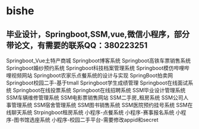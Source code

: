 # bishe
毕业设计，Springboot,SSM,vue,微信小程序，部分带论文，有需要的联系QQ：380223251
--------------------------------------------------------------------------------------
Springboot_Vue土特产商城
Springboot博客系统
Springboot高铁车票销售系统
Springboot婚纱预约系统
Springboot科技档案管理系统
Springboot模仿哔哩哔哩视频网站
Springboot农家乐点餐系统的设计与实现
SpringBoot拍卖网
Springboot校园二手-基于tmall
Springboot学生成绩管理
Springboot在线面试系统
Springboot在线投票系统
Springboot在线招聘系统
SSM毕业设计管理系统
SSM车辆维修管理系统
SSM电影票销售网站
SSM二手房_租房系统
SSM公司人事管理系统
SSM宿舍管理系统
SSM图书销售系统
SSM医院预约挂号系统
SSM在线聊天系统
Strpingboot租房系统
小程序-点餐系统
小程序-赛事报名系统
小程序-图书馆选座系统
小程序-校园二手平台-需要修改appid和secret
